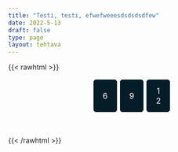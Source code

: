 ```yaml
---
title: "Testi, testi, efwefweeesdsdsdsdfew"
date: 2022-5-13
draft: false
type: page
layout: tehtava
---
```


{{< rawhtml >}}

<div id="nappulat">
<button id="kuusi">
6
</button>
<button id="yhdeksän">
9
</button>
<button id="kakstoista">
12
</button>
</div>

<div id="tehtava" class="grid grid-cols-2">
 <div><ul id="terms"> </ul></div>
 <div><ul id="defs"> </ul></div>

</div>


<script> 
 
 //Execute a JavaScript immediately after a page has been loaded
window.onload = function() {

  //Data for terms and definitions. This can be stored in a separate .js file, in a JSON file or here in the main file
  var data = {
    terms: [{
       		 index: 0, text: "Koira"
      }, { index: 1, text: "Gorilla"
      }, { index: 2, text: "Riisi"
      }, { index: 3, text: "Metsuri"
      }, { index: 4, text: "Papu"
      }, { index: 5, text: "Koivu"
      }, { index: 6, text: "Saapas"
      }, { index: 7, text: "Kolmio"
      }, { index: 8, text: "Kivi"
      }, { index: 9, text: "Vehnä"
      }, { index: 10, text: "Lohi"
      }, { index: 11, text: "Kenguru"
      },

    ],
    definitions: [{
        	 index: 0, text: "Dog"
      }, { index: 1, text: "Gorilla"
      }, { index: 2, text: "Rice"
      }, { index: 3, text: "Lumberjack"
      }, { index: 4, text: "Bean"
      }, { index: 5, text: "Birch"
      }, { index: 6, text: "Boot"
      }, { index: 7, text: "Triangle"
      }, { index: 8, text: "Rock"
      }, { index: 9, text: "Wheat"
      }, { index: 10, text: "Salmon"
      }, { index: 11, text: "Kangaroo"
      },

    ],
    //this creates matches for indexes. This is a sort of an Answer Sheet
    pairs: {
      0: 0,
      1: 1,
      2: 2,
      3: 3,
      4: 4,
      5: 5,
			6: 6,
      7: 7,
      8: 8,
			9: 9,
      10: 10,
      11: 11,
    }
  };
    
for (var a=[],i=0;i<12;++i) a[i]=i;

function shufflee(array) {
  var tmp, current, top = array.length;
  if(top) while(--top) {
    current = Math.floor(Math.random() * (top + 1));
    tmp = array[current];
    array[current] = array[top];
    array[top] = tmp;
  }
  return array;
}

a = shufflee(a);
  

  var selectedTerm = null, //to make sure none is selected onload
    selectedDef = null,
    termsContainer = document.querySelector("#terms"), //list of terms
    defsContainer = document.querySelector("#defs"); //list of definitions

  //This function takes two arguments, that is one term and one def to compare if they match. It returns True or False after compairing values of the "pairs" object property.     
  function isMatch(termIndex, defIndex) {
    return data.pairs[termIndex] === defIndex;
  }

  //This function adds HTML elements and content to the specified container (UL).
  function createListHTML(list, container) {
    container.innerHTML = ""; //first, clean up any existing LI elements
    for (var i = 0; i < 12; i++) {
      container.innerHTML = container.innerHTML + "<li data-index='" + list[i]["index"] + "'>" + "<span>" + list[i]["text"] + "</span>" + "</li>";

    }
  }

function addCSS(css){
  var elem=document.createElement('style');
  if(elem.styleSheet && !elem.sheet)elem.styleSheet.cssText=css;
  else elem.appendChild(document.createTextNode(css));
  document.getElementsByTagName('head')[0].appendChild(elem); 
}

  createListHTML(data.terms, termsContainer);
  createListHTML(data.definitions, defsContainer);

  //listen for a "click" event on a list of Terms and store the clicked object in the target object
  termsContainer.addEventListener("click", function(e) {
    var target = e.target.parentNode;
    if (target.className === "score")
      return;
    var termIndex = Number(target.getAttribute("data-index"));
    //the condition is that only one LI can be selected
    if (selectedTerm !== null && selectedTerm !== termIndex) {
      termsContainer.querySelector("li[data-index='" + selectedTerm + "']").removeAttribute("data-selected");
    }

    //deletion of the decoration
    if (target.hasAttribute("data-selected")) {
      target.removeAttribute("data-selected");
      selectedTerm = null;
    }
    //selecting on click	
    else {
      target.setAttribute("data-selected", true);
      selectedTerm = termIndex;
    }

    if (selectedTerm !== null && selectedDef !== null) {
      var term = document.querySelector("#terms [data-index='" + selectedTerm + "']");
      var def = document.querySelector("#defs [data-index='" + selectedDef + "']");
      if (isMatch(selectedTerm, selectedDef)) {
				term.className = "score";
        def.className = "score";
  			numero++;
   			term.style.order = (numero);
   			def.style.order = (numero);
            }
      selectedTerm = null;
      selectedDef = null;
      term.removeAttribute("data-selected");
      def.removeAttribute("data-selected");
			    }
  })

  defsContainer.addEventListener("click", function(e) {
    var target = e.target.parentNode;
    if (target.className === "score")
      return;
    var defIndex = Number(target.getAttribute("data-index"));
    var defText = Number(target.getAttribute("data-index"))

    if (selectedDef !== null && selectedDef !== defIndex) {
      defsContainer.querySelector("li[data-index='" + selectedDef + "']").removeAttribute("data-selected");
    }

    if (target.hasAttribute("data-selected"))
      target.removeAttribute("data-selected");
    else
      target.setAttribute("data-selected", true);
    selectedDef = Number(target.getAttribute("data-index"));
    if (selectedTerm !== null && selectedDef !== null) {
      //var term = document.querySelector("#terms [data-index='"+selectedTerm+"']");
      var term = termsContainer.querySelector("[data-index='" + selectedTerm + "']");
      //var def = document.querySelector("#defs [data-index='"+selectedDef+"']");
      var def = defsContainer.querySelector("[data-index='" + selectedDef + "']");
      if (isMatch(selectedTerm, selectedDef)) {
				term.className = "score";
        def.className = "score";
  			numero++;
   			term.style.order = (numero);
   			def.style.order = (numero);
       }
      
      selectedTerm = null; //poista napautusten valinta
      selectedDef = null; //poista napautusten valinta
      term.removeAttribute("data-selected");
      def.removeAttribute("data-selected");
    }
  })

  function shuffle() {
    randomSort(data.terms)
    randomSort(data.definitions)
    createListHTML(data.terms, termsContainer)
    createListHTML(data.definitions, defsContainer)
    addCSS("#tehtava li[data-index]{display: none;}")
    addCSS("#tehtava li[data-index='" + a[0] + "']{display: block;}")
		addCSS("#tehtava li[data-index='" + a[1] + "']{display: block;}")
    addCSS("#tehtava li[data-index='" + a[2] + "']{display: block;}")
    addCSS("#tehtava li[data-index='" + a[3] + "']{display: block;}")
    addCSS("#tehtava li[data-index='" + a[4] + "']{display: block;}")
    addCSS("#tehtava li[data-index='" + a[5] + "']{display: block;}")
  }
  
    function shuffle9() {
    randomSort(data.terms)
    randomSort(data.definitions)
    createListHTML(data.terms, termsContainer)
    createListHTML(data.definitions, defsContainer)
		addCSS("div#tehtava li[data-index]{display: none;}")
    addCSS("div#tehtava li[data-index='" + a[0] + "']{display: block;}")
		addCSS("div#tehtava li[data-index='" + a[1] + "']{display: block;}")
    addCSS("div#tehtava li[data-index='" + a[2] + "']{display: block;}")
    addCSS("div#tehtava li[data-index='" + a[3] + "']{display: block;}")
    addCSS("div#tehtava li[data-index='" + a[4] + "']{display: block;}")
    addCSS("div#tehtava li[data-index='" + a[5] + "']{display: block;}")
    addCSS("div#tehtava li[data-index='" + a[6] + "']{display: block;}")
    addCSS("div#tehtava li[data-index='" + a[7] + "']{display: block;}")
    addCSS("div#tehtava li[data-index='" + a[8] + "']{display: block;}")
  }
  
      function shuffle12() {
    randomSort(data.terms)
    randomSort(data.definitions)
    createListHTML(data.terms, termsContainer)
    createListHTML(data.definitions, defsContainer)
addCSS("div#tehtava li[data-index]{display: none;}")
    addCSS("div#tehtava li[data-index='" + a[0] + "']{display: block;}")
		addCSS("div#tehtava li[data-index='" + a[1] + "']{display: block;}")
    addCSS("div#tehtava li[data-index='" + a[2] + "']{display: block;}")
    addCSS("div#tehtava li[data-index='" + a[3] + "']{display: block;}")
    addCSS("div#tehtava li[data-index='" + a[4] + "']{display: block;}")
    addCSS("div#tehtava li[data-index='" + a[5] + "']{display: block;}")
    addCSS("div#tehtava li[data-index='" + a[6] + "']{display: block;}")
    addCSS("div#tehtava li[data-index='" + a[7] + "']{display: block;}")
    addCSS("div#tehtava li[data-index='" + a[8] + "']{display: block;}")
    addCSS("div#tehtava li[data-index='" + a[9] + "']{display: block;}")
		addCSS("div#tehtava li[data-index='" + a[10] + "']{display: block;}")
    addCSS("div#tehtava li[data-index='" + a[11] + "']{display: block;}")
    addCSS("div#tehtava li[data-index='" + a[12] + "']{display: block;}")
  }
  
  
  function randomSort(array) {
    var currentIndex = array.length,
      temporaryValue, randomIndex;

    // While there remain elements to shuffle...

    while (currentIndex !== 0) {

      // Pick a remaining element...
      randomIndex = Math.floor(Math.random() * currentIndex);
      currentIndex -= 1;

      // And swap it with the current element. SWAP
      temporaryValue = array[currentIndex];
      array[currentIndex] = array[randomIndex];
      array[randomIndex] = temporaryValue;
    }

    return array;
  }

  shuffle(); 
  
  document.getElementById("kuusi").addEventListener("click", function() {
        shuffle();
      }   
       )
  document.getElementById("yhdeksän").addEventListener("click", function() {
        shuffle9();
      }   
       )
  document.getElementById("kakstoista").addEventListener("click", function() {
        shuffle12();
      }   
       )
       
  }

var numero = 0;

</script>

<style>

div#tehtava {
  overflow: hidden;
}

div#tehtava ul {
  list-style: none;
  font-size: 0.75em;
}

div#tehtava ul#terms {
  display: flex;
  flex-direction: column;
}

div#tehtava ul#defs {
  display: flex;
  flex-direction: column;
}

div#tehtava ul#terms li {
  background: #1F2937;
  color: #ffffff;
}

div#tehtava ul#defs li {
  color: #000000
}

div#tehtava li {
  float: left;
  height: 4em;
  margin: 10px;
  background: white;
  text-align: center;
  cursor: pointer;
  transition: all .2s ease-out;
  border-radius: 0;
  -webkit-box-shadow: 0 5px 10px 2px rgba(0, 0, 0, 1);
  box-shadow: 0 3px 5px 1px #000;
}

div#tehtava li:hover {
  transform: scale(1.05, 1.05);
  -webkit-box-shadow: 0 2px 10px 0 rgba(0, 0, 0, 1);
  box-shadow: 0 2px 10px 0 rgba(0, 0, 0, 1);
}

div#tehtava li[data-selected] {
  transform: scale(1.05, 1.05);
  box-shadow: 0 1px 3px 0px rgba(0, 0, 0, 0.75);
  outline: 4px solid #00A0DF;
}

div#tehtava ul li span {
  width: 100%;
  height: 100%;
  display: block;
  vertical-align: middle;
  text-align: center;
  padding: 10px;
  transform: none;
  transition: opacity 0.2s ease-out;
}

div#tehtava span:hover {
  transform: none;
}

.score {
  background: none!important;
  box-shadow: none;
  color: #fff!important;
  background: #00A0DF!important;
  border-radius: 15px;
}

.score:hover {
  cursor: default;
  transform: none;
  box-shadow: none;
}

.fadeOut li span {
  transition: opacity 0.25s ease-out;
  opacity: 0;
}

.fadeOut li {
  transition: transform .5s ease-out;
  transform: rotateX(360deg);
}

div#nappulat{
  display: flex;
  justify-content: center;
}

div#nappulat button{
    display: inline-block;
    font-family: inherit;
    text-align: center;
    border: 1px solid transparent;
    width: 3em;
    margin: 0.2em;
    padding: 12px 16px;
    border-width: 1px;
    border-radius: 5px;
    font-size: 16px;
    background: #051D29;
    border-color: #051D29;
    color: #ffffff;
}
</style>
{{< /rawhtml >}}